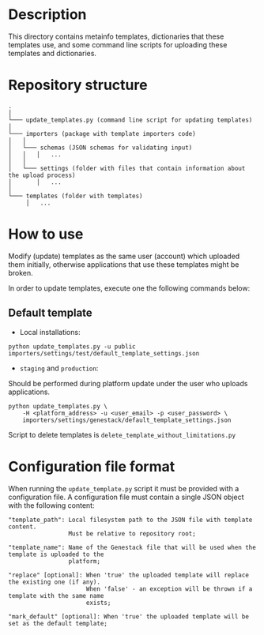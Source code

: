 # Description

This directory contains metainfo templates, dictionaries that these templates use, and some
command line scripts for uploading these templates and dictionaries.

# Repository structure

```
.
│
└─── update_templates.py (command line script for updating templates)
│   
└─── importers (package with template importers code)
│   │
│   └─── schemas (JSON schemas for validating input)
│   │   │   ...
│   │     
│   └─── settings (folder with files that contain information about the upload process)    
│       │   ...
│
└─── templates (folder with templates)
     │   ...
```

# How to use

Modify (update) templates as the same user (account) which uploaded them initially, 
otherwise applications that use these templates might be broken.

In order to update templates, execute one the following commands below:

## Default template

* Local installations:

```
python update_templates.py -u public importers/settings/test/default_template_settings.json
```

* `staging` and `production`: 

Should be performed during platform update under the user who uploads applications.

```
python update_templates.py \
    -H <platform_address> -u <user_email> -p <user_password> \
    importers/settings/genestack/default_template_settings.json
```

Script to delete templates is `delete_template_without_limitations.py`

# Configuration file format

When running the `update_template.py` script it must be provided with a configuration file. A 
configuration file must contain a single JSON object with the following content:

```
"template_path": Local filesystem path to the JSON file with template content. 
                 Must be relative to repository root;
                 
"template_name": Name of the Genestack file that will be used when the template is uploaded to the 
                 platform;

"replace" [optional]: When 'true' the uploaded template will replace the existing one (if any). 
                      When 'false' - an exception will be thrown if a template with the same name 
                      exists;
 
"mark_default" [optional]: When 'true' the uploaded template will be set as the default template;
```
